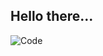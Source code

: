<h2>Hello there...</h2>

![Code](https://linhttps://www.google.com/imgres?imgurl=https%3A%2F%2Fthumbor.forbes.com%2Fthumbor%2F960x0%2Fhttps%253A%252F%252Fblogs-images.forbes.com%252Fforbestechcouncil%252Ffiles%252F2019%252F01%252Fcanva-photo-editor-8-7.jpg&imgrefurl=https%3A%2F%2Fwww.forbes.com%2Fsites%2Fforbestechcouncil%2F2019%2F02%2F22%2Fwant-to-learn-coding-check-out-these-resources-recommended-by-tech-experts%2F&tbnid=_ISOT8sBxoR-TM&vet=12ahUKEwiKnuHElerwAhW-3XMBHdl1D2EQMygCegUIARDUAQ..i&docid=HFKUQzUOY-3f8M&w=960&h=960&q=coding&ved=2ahUKEwiKnuHElerwAhW-3XMBHdl1D2EQMygCegUIARDUAQk)